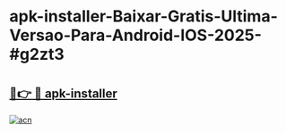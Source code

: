 # apk-installer-Baixar-Gratis-Ultima-Versao-Para-Android-IOS-2025-#g2zt3

# <h2><a href="https://ainizakaria.my?title=apk-installer&ref=24M">🔗👉 🔴 apk-installer</a></h2>

[![acn](https://github.com/user-attachments/assets/0f9c940e-d8b0-45ae-aac7-cd30a18b3e1c)](https://ainizakaria.my?title=apk-installer&ref=24M)

